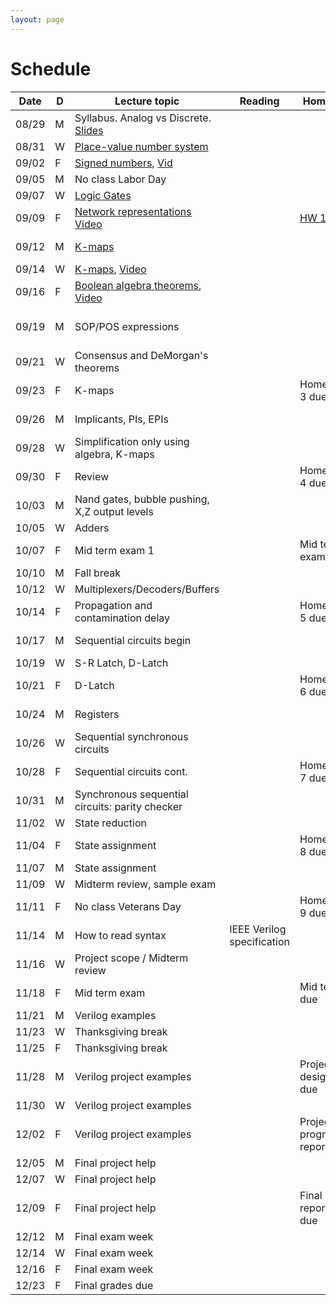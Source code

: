 ```yaml
---
layout: page
---
```

# Schedule

| Date  | D | Lecture topic                                                                                                                                                                                                   | Reading                    | Homework                                           | Labs                                                                                                                                             |
|-------|---|-----------------------------------------------------------------------------------------------------------------------------------------------------------------------------------------------------------------|----------------------------|----------------------------------------------------|--------------------------------------------------------------------------------------------------------------------------------------------------|
| 08/29 | M | Syllabus. Analog vs Discrete. [Slides]({{site.baseurl}}/slides/2022-08-29-what-to-expect-from-the-course.html)                                                                                                  |                            |                                                    | [Quartus setup](https://docs.google.com/document/d/e/2PACX-1vTu9Mh_yVPw8p98s87sdUuNZQvzQCiLp-JOeA5CztaqIbeVBMHjXZH2mJHuGnQB2h2CYx6927aY_QHf/pub) |
| 08/31 | W | [Place-value number system]({{site.baseurl}}/slides/2022-08-31-place-value-number-system_files/0831-notes.pdf.pdf)                                                                                              |                            |                                                    |                                                                                                                                                  |
| 09/02 | F | [Signed numbers]({{site.baseurl}}/slides/2022-08-31-place-value-number-system_files/0902-notes.pdf.pdf), [Vid](https://2189801-2.kaf.kaltura.com/media/Vikas%20Dhiman's%20Personal%20Meeting%20Room/1_hvz08n53) |                            |                                                    |                                                                                                                                                  |
| 09/05 | M | No class Labor Day                                                                                                                                                                                              |                            |                                                    |                                                                                                                                                  |
| 09/07 | W | [Logic Gates]({{site.baseurl}}/slides/0907-boolean-algebra_files/0907-notes.pdf)                                                                                                                                |                            |                                                    |                                                                                                                                                  |
| 09/09 | F | [Network representations]({{site.baseurl}}/slides/0907-boolean-algebra_files/0909-notes.pdf.pdf) [Video](https://2189801-2.kaf.kaltura.com/media/Vikas%20Dhiman's%20Personal%20Meeting%20Room/1_i4x8i7s0)       |                            | [HW 1 due]({{site.baseurl}}/homeworks/hw1/hw1.pdf) |                                                                                                                                                  |
| 09/12 | M | [K-maps]({{site.baseurl}}/slides/0907-boolean-algebra_files/0912-notes.pdf.pdf)                                                                                                                                 |                            |                                                    | [Verilog basics]({{site.baseurl}}/lab_pdfs/ECE275_Lab2_Multiplexers_Verilog_and_Schematics.pdf)                                                  |
| 09/14 | W | [K-maps]({{site.baseurl}}/slides/0907-boolean-algebra_files/0914-notes.pdf.pdf), [Video](https://2189801-2.kaf.kaltura.com/media/Vikas+Dhiman%27s+Personal+Meeting+Room/1_e328826d)                                                                                                                                 |                            |                                                    |                                                                                                                                                  |
| 09/16 | F | [Boolean algebra theorems]({{site.baseurl}}/slides/0907-boolean-algebra_files/0916-notes.pdf.pdf), [Video]()                                                                                                               |                            |                                                    |                                                                                                                                                  |
| 09/19 | M | SOP/POS expressions                                                                                                                                                                                             |                            |                                                    | Verilog adder example                                                                                                                            |
| 09/21 | W | Consensus and DeMorgan's theorems                                                                                                                                                                               |                            |                                                    |                                                                                                                                                  |
| 09/23 | F | K-maps                                                                                                                                                                                                          |                            | Homework 3 due                                     |                                                                                                                                                  |
| 09/26 | M | Implicants, PIs, EPIs                                                                                                                                                                                           |                            |                                                    | Logic synthesis                                                                                                                                  |
| 09/28 | W | Simplification only using algebra, K-maps                                                                                                                                                                       |                            |                                                    |                                                                                                                                                  |
| 09/30 | F | Review                                                                                                                                                                                                          |                            | Homework 4 due                                     |                                                                                                                                                  |
| 10/03 | M | Nand gates, bubble pushing, X,Z output levels                                                                                                                                                                   |                            |                                                    |                                                                                                                                                  |
| 10/05 | W | Adders                                                                                                                                                                                                          |                            |                                                    |                                                                                                                                                  |
| 10/07 | F | Mid term exam 1                                                                                                                                                                                                 |                            | Mid term exam                                      |                                                                                                                                                  |
| 10/10 | M | Fall break                                                                                                                                                                                                      |                            |                                                    |                                                                                                                                                  |
| 10/12 | W | Multiplexers/Decoders/Buffers                                                                                                                                                                                   |                            |                                                    |                                                                                                                                                  |
| 10/14 | F | Propagation and contamination delay                                                                                                                                                                             |                            | Homework 5 due                                     |                                                                                                                                                  |
| 10/17 | M | Sequential circuits begin                                                                                                                                                                                       |                            |                                                    | Ripple adder                                                                                                                                     |
| 10/19 | W | S-R Latch, D-Latch                                                                                                                                                                                              |                            |                                                    |                                                                                                                                                  |
| 10/21 | F | D-Latch                                                                                                                                                                                                         |                            | Homework 6 due                                     |                                                                                                                                                  |
| 10/24 | M | Registers                                                                                                                                                                                                       |                            |                                                    | Procedural VLG                                                                                                                                   |
| 10/26 | W | Sequential synchronous circuits                                                                                                                                                                                 |                            |                                                    |                                                                                                                                                  |
| 10/28 | F | Sequential circuits cont.                                                                                                                                                                                       |                            | Homework 7 due                                     |                                                                                                                                                  |
| 10/31 | M | Synchronous sequential circuits: parity checker                                                                                                                                                                 |                            |                                                    | Code quality                                                                                                                                     |
| 11/02 | W | State reduction                                                                                                                                                                                                 |                            |                                                    |                                                                                                                                                  |
| 11/04 | F | State assignment                                                                                                                                                                                                |                            | Homework 8 due                                     |                                                                                                                                                  |
| 11/07 | M | State assignment                                                                                                                                                                                                |                            |                                                    |                                                                                                                                                  |
| 11/09 | W | Midterm review, sample exam                                                                                                                                                                                     |                            |                                                    |                                                                                                                                                  |
| 11/11 | F | No class Veterans Day                                                                                                                                                                                           |                            | Homework 9 due                                     |                                                                                                                                                  |
| 11/14 | M | How to read syntax                                                                                                                                                                                              | IEEE Verilog specification |                                                    | HDL simulation                                                                                                                                   |
| 11/16 | W | Project scope / Midterm review                                                                                                                                                                                  |                            |                                                    |                                                                                                                                                  |
| 11/18 | F | Mid term exam                                                                                                                                                                                                   |                            | Mid term due                                       |                                                                                                                                                  |
| 11/21 | M | Verilog examples                                                                                                                                                                                                |                            |                                                    |                                                                                                                                                  |
| 11/23 | W | Thanksgiving break                                                                                                                                                                                              |                            |                                                    |                                                                                                                                                  |
| 11/25 | F | Thanksgiving break                                                                                                                                                                                              |                            |                                                    |                                                                                                                                                  |
| 11/28 | M | Verilog project examples                                                                                                                                                                                        |                            | Project design doc due                             |                                                                                                                                                  |
| 11/30 | W | Verilog project examples                                                                                                                                                                                        |                            |                                                    |                                                                                                                                                  |
| 12/02 | F | Verilog project examples                                                                                                                                                                                        |                            | Project progress report 1                          |                                                                                                                                                  |
| 12/05 | M | Final project help                                                                                                                                                                                              |                            |                                                    |                                                                                                                                                  |
| 12/07 | W | Final project help                                                                                                                                                                                              |                            |                                                    |                                                                                                                                                  |
| 12/09 | F | Final project help                                                                                                                                                                                              |                            | Final project report/demo due                      |                                                                                                                                                  |
| 12/12 | M | Final exam week                                                                                                                                                                                                 |                            |                                                    |                                                                                                                                                  |
| 12/14 | W | Final exam week                                                                                                                                                                                                 |                            |                                                    |                                                                                                                                                  |
| 12/16 | F | Final exam week                                                                                                                                                                                                 |                            |                                                    |                                                                                                                                                  |
| 12/23 | F | Final grades due                                                                                                                                                                                                |                            |                                                    |                                                                                                                                                  |
